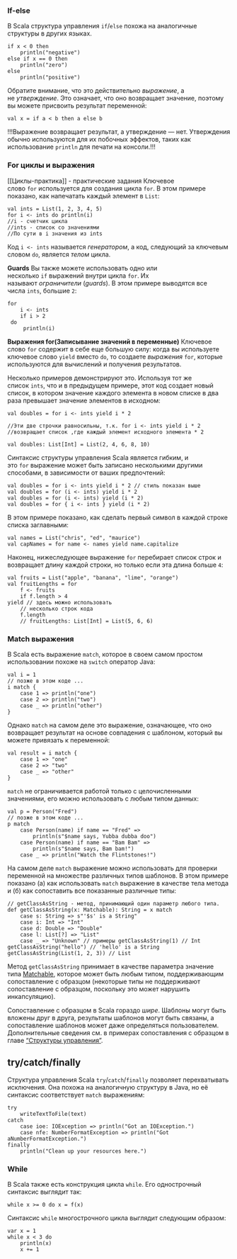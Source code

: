 ### If-else
В Scala структура управления `if`/`else` похожа на аналогичные структуры в других языках.
```
if x < 0 then 
	println("negative") 
else if x == 0 then 
	println("zero") 
else 
	println("positive")
```
Обратите внимание, что это действительно _выражение_, а не _утверждение_. Это означает, что оно возвращает значение, поэтому вы можете присвоить результат переменной:
```
val x = if a < b then a else b
```
!!!Выражение возвращает результат, а утверждение — нет. Утверждения обычно используются для их побочных эффектов, таких как использование `println` для печати на консоли.!!!
### For циклы и выражения
[[Циклы-практика]] - практические задания
Ключевое слово `for` используется для создания цикла `for`. В этом примере показано, как напечатать каждый элемент в `List`:
```
val ints = List(1, 2, 3, 4, 5)
for i <- ints do println(i)
//i - счетчик цикла
//ints - список со значениями
//По сути в i значения из ints
```
Код `i <- ints` называется _генератором_, а код, следующий за ключевым словом `do`, является _телом_ цикла.

**Guards**
Вы также можете использовать одно или несколько `if` выражений внутри цикла `for`. Их называют _ограничители_ (_guards_). В этом примере выводятся все числа `ints`, большие `2`:
```
for 
	i <- ints 
	if i > 2
 do 
	 println(i)
```

**Выражения for(Записывание значений в переменные)**
Ключевое слово `for` содержит в себе еще большую силу: когда вы используете ключевое слово `yield` вместо `do`, то создаете _выражения_ `for`, которые используются для вычислений и получения результатов.

Несколько примеров демонстрируют это. Используя тот же список `ints`, что и в предыдущем примере, этот код создает новый список, в котором значение каждого элемента в новом списке в два раза превышает значение элементов в исходном:
```
val doubles = for i <- ints yield i * 2 

//Эти две строчки равносильны, т.к. for i <- ints yield i * 2 
//возвращает список ,где каждый элемент исходного элемента * 2 

val doubles: List[Int] = List(2, 4, 6, 8, 10)
```
Синтаксис структуры управления Scala является гибким, и это `for` выражение может быть записано несколькими другими способами, в зависимости от ваших предпочтений:
```
val doubles = for i <- ints yield i * 2 // стиль показан выше 
val doubles = for (i <- ints) yield i * 2 
val doubles = for (i <- ints) yield (i * 2) 
val doubles = for { i <- ints } yield (i * 2)
```
В этом примере показано, как сделать первый символ в каждой строке списка заглавными:
```
val names = List("chris", "ed", "maurice") 
val capNames = for name <- names yield name.capitalize
```
Наконец, нижеследующее выражение `for` перебирает список строк и возвращает длину каждой строки, но только если эта длина больше `4`:
```
val fruits = List("apple", "banana", "lime", "orange") 
val fruitLengths = for 
	f <- fruits 
	if f.length > 4 
yield // здесь можно использовать 
	// несколько строк кода 
	f.length 
	// fruitLengths: List[Int] = List(5, 6, 6)
```
### Match выражения
В Scala есть выражение `match`, которое в своем самом простом использовании похоже на `switch` оператор Java:
```
val i = 1 
// позже в этом коде ... 
i match {
	case 1 => println("one") 
	case 2 => println("two") 
	case _ => println("other")
}
```
Однако `match` на самом деле это выражение, означающее, что оно возвращает результат на основе совпадения с шаблоном, который вы можете привязать к переменной:
```
val result = i match {
	case 1 => "one" 
	case 2 => "two" 
	case _ => "other"
}

```
`match` не ограничивается работой только с целочисленными значениями, его можно использовать с любым типом данных:
```
val p = Person("Fred") 
// позже в этом коде ...
p match 
	case Person(name) if name == "Fred" => 
		println(s"$name says, Yubba dubba doo") 
	case Person(name) if name == "Bam Bam" => 
		println(s"$name says, Bam bam!") 
	case _ => println("Watch the Flintstones!")
```
На самом деле `match` выражение можно использовать для проверки переменной на множестве различных типов шаблонов. В этом примере показано (а) как использовать `match` выражение в качестве тела метода и (б) как сопоставить все показанные различные типы:
```
// getClassAsString - метод, принимающий один параметр любого типа. def getClassAsString(x: Matchable): String = x match
	case s: String => s"'$s' is a String" 
	case i: Int => "Int" 
	case d: Double => "Double" 
	case l: List[?] => "List"
	case _ => "Unknown" // примеры getClassAsString(1) // Int getClassAsString("hello") // 'hello' is a String getClassAsString(List(1, 2, 3)) // List
```
Метод `getClassAsString` принимает в качестве параметра значение типа [Matchable](https://docs.scala-lang.org/scala3/reference/other-new-features/matchable.html), которое может быть любым типом, поддерживающим сопоставление с образцом (некоторые типы не поддерживают сопоставление с образцом, поскольку это может нарушить инкапсуляцию).

Сопоставление с образцом в Scala гораздо _шире_. Шаблоны могут быть вложены друг в друга, результаты шаблонов могут быть связаны, а сопоставление шаблонов может даже определяться пользователем. Дополнительные сведения см. в примерах сопоставления с образцом в главе [“Структуры управления”](https://docs.scala-lang.org/scala3/book/control-structures.html).

## try/catch/finally
Структура управления Scala `try`/`catch`/`finally` позволяет перехватывать исключения. Она похожа на аналогичную структуру в Java, но её синтаксис соответствует `match` выражениям:
```
try 
	writeTextToFile(text)
catch 
	case ioe: IOException => println("Got an IOException.") 
	case nfe: NumberFormatException => println("Got aNumberFormatException.") 
finally 
	println("Clean up your resources here.")
```
### While
В Scala также есть конструкция цикла `while`. Его однострочный синтаксис выглядит так:
```
while x >= 0 do x = f(x)
```
Синтаксис `while` многострочного цикла выглядит следующим образом:
```
var x = 1 
while x < 3 do 
	println(x) 
	x += 1
```